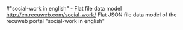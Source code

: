 #"social-work in english" - Flat file data model
http://en.recuweb.com/social-work/
Flat JSON file data model of the recuweb portal "social-work in english"
